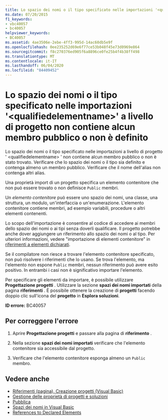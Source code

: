 ```yaml
---
title: Lo spazio dei nomi o il tipo specificato nelle importazioni '<qualifiedelementname>' a livello di progetto non contiene alcun membro pubblico o non è definito
ms.date: 07/20/2015
f1_keywords:
- vbc40057
- bc40057
helpviewer_keywords:
- BC40057
ms.assetid: 4ae3506e-2ebe-4ff3-995d-14ac60db5e9f
ms.openlocfilehash: 0ee235252d69e6f77ce53b048f45e73d0969e864
ms.sourcegitcommit: f8c270376ed905f6a8896ce0fe25b4f4b38ff498
ms.translationtype: MT
ms.contentlocale: it-IT
ms.lasthandoff: 06/04/2020
ms.locfileid: "84409452"
---
```

# <a name="namespace-or-type-specified-in-the-project-level-imports-qualifiedelementname-doesnt-contain-any-public-member-or-cannot-be-found"></a>Lo spazio dei nomi o il tipo specificato nelle importazioni '\<qualifiedelementname>' a livello di progetto non contiene alcun membro pubblico o non è definito
Lo spazio dei nomi o il tipo specificato nelle importazioni a livello di progetto ' \<qualifiedelementname> ' non contiene alcun membro pubblico o non è stato trovato. Verificare che lo spazio dei nomi o il tipo sia definito e contenga almeno un membro pubblico. Verificare che il nome dell'alias non contenga altri alias.  
  
 Una proprietà import di un progetto specifica un elemento contenitore che non può essere trovato o non definisce `Public` membri.  
  
 Un *elemento contenitore* può essere uno spazio dei nomi, una classe, una struttura, un modulo, un'interfaccia o un'enumerazione. L'elemento contenitore contiene membri, ad esempio variabili, procedure o altri elementi contenenti.  
  
 Lo scopo dell'importazione è consentire al codice di accedere ai membri dello spazio dei nomi o ai tipi senza doverli qualificare. Il progetto potrebbe anche dover aggiungere un riferimento allo spazio dei nomi o al tipo. Per ulteriori informazioni, vedere "importazione di elementi contenitore" in [riferimenti a elementi dichiarati](../../programming-guide/language-features/declared-elements/references-to-declared-elements.md).  
  
 Se il compilatore non riesce a trovare l'elemento contenitore specificato, non può risolvere i riferimenti che lo usano. Se trova l'elemento, ma l'elemento non espone `Public` membri, nessun riferimento può avere esito positivo. In entrambi i casi non è significativo importare l'elemento.  
  
 Per specificare gli elementi da importare, è possibile utilizzare **Progettazione progetti** . Utilizzare la sezione **spazi dei nomi importati** della pagina **riferimenti** . È possibile ottenere la creazione di **progetti** facendo doppio clic sull'icona del **progetto** in **Esplora soluzioni**.  
  
 **ID errore:** BC40057  
  
## <a name="to-correct-this-error"></a>Per correggere l'errore  
  
1. Aprire **Progettazione progetti** e passare alla pagina di **riferimento** .  
  
2. Nella sezione **spazi dei nomi importati** verificare che l'elemento contenitore sia accessibile dal progetto.  
  
3. Verificare che l'elemento contenitore esponga almeno un `Public` membro.  
  
## <a name="see-also"></a>Vedere anche

- [Riferimenti (pagina), Creazione progetti (Visual Basic)](/visualstudio/ide/reference/references-page-project-designer-visual-basic)
- [Gestione delle proprietà di progetti e soluzioni](/visualstudio/ide/managing-project-and-solution-properties)
- [Pubblica](../modifiers/public.md)
- [Spazi dei nomi in Visual Basic](../../programming-guide/program-structure/namespaces.md)
- [References to Declared Elements](../../programming-guide/language-features/declared-elements/references-to-declared-elements.md)
